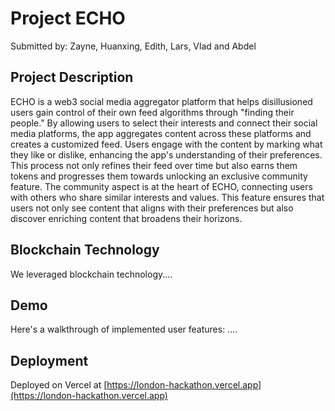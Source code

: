# Project ECHO

Submitted by: Zayne, Huanxing, Edith, Lars, Vlad and Abdel

## Project Description
ECHO is a web3 social media aggregator platform that helps disillusioned users gain control of their own feed algorithms through "finding their people." By allowing users to select their interests and connect their social media platforms, the app aggregates content across these platforms and creates a customized feed. Users engage with the content by marking what they like or dislike, enhancing the app's understanding of their preferences. This process not only refines their feed over time but also earns them tokens and progresses them towards unlocking an exclusive community feature. The community aspect is at the heart of ECHO, connecting users with others who share similar interests and values. This feature ensures that users not only see content that aligns with their preferences but also discover enriching content that broadens their horizons.

## Blockchain Technology
We leveraged blockchain technology....

## Demo
Here's a walkthrough of implemented user features:
....

## Deployment

Deployed on Vercel at [https://london-hackathon.vercel.app](https://london-hackathon.vercel.app)